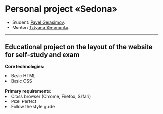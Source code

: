 # Personal project «Sedona»

* Student: [Pavel Gerasimov](https://up.htmlacademy.ru/htmlcss/33/user/1971177).
* Mentor: [Tatyana Simonenko](https://htmlacademy.ru/profile/tatien).

---
<h2>Educational project on the layout of the website for self-study and exam</h2>


<b>Core technologies:</b>
<li>Basic HTML</li>
<li>Basic CSS</li>
<br>
<b>Primary requirements:</b>
<li>Cross browser (Chrome, Firefox, Safari) </li>
<li> Pixel Perfect </li>
<li>Follow the style guide</li>
